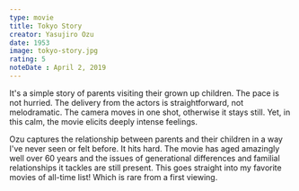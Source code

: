 ```yaml
---
type: movie
title: Tokyo Story
creator: Yasujiro Ozu
date: 1953
image: tokyo-story.jpg
rating: 5
noteDate : April 2, 2019
---
```


It's a simple story of parents visiting their grown up children. The pace is not hurried. The delivery from the actors is straightforward, not melodramatic. The camera moves in one shot, otherwise it stays still. Yet, in this calm, the movie elicits deeply intense feelings.

Ozu captures the relationship between parents and their children in a way I've never seen or felt before. It hits hard. The movie has aged amazingly well over 60 years and the issues of generational differences and familial relationships it tackles are still present.
This goes straight into my favorite movies of all-time list! Which is rare from a first viewing.
